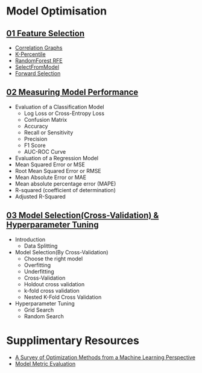 # Model Optimisation 

## [01 Feature Selection](01_Feature%20Selection)

- [Correlation Graphs](https://github.com/Tech-i-s/techis-ds-wiki/blob/master/Step%204-1%20Model%20Optimisation/01_Feature%20Selection/q01_plot_corr/q01_plot_corr.ipynb)
- [K-Percentile](https://github.com/Tech-i-s/techis-ds-wiki/blob/master/Step%204-1%20Model%20Optimisation/01_Feature%20Selection/q02_best_k_features/q02_best_k_features.ipynb)
- [RandomForest RFE](https://github.com/Tech-i-s/techis-ds-wiki/blob/master/Step%204-1%20Model%20Optimisation/01_Feature%20Selection/q04_select_from_model/q04_select_from_model.ipynb)
- [SelectFromModel](https://github.com/Tech-i-s/techis-ds-wiki/blob/master/Step%204-1%20Model%20Optimisation/01_Feature%20Selection/q04_select_from_model/q04_select_from_model.ipynb)
- [Forward Selection](https://github.com/Tech-i-s/techis-ds-wiki/blob/master/Step%204-1%20Model%20Optimisation/01_Feature%20Selection/q05_forward_selected/q05_forward_selected.ipynb)

## [02 Measuring Model Performance](02_Measuring%20Model%20Performance)

- Evaluation of a Classification Model
  - Log Loss or Cross-Entropy Loss
  - Confusion Matrix
  - Accuracy
  - Recall or Sensitivity
  - Precision
  - F1 Score
  - AUC-ROC Curve
 - Evaluation of a Regression Model
  - Mean Squared Error or MSE
  - Root Mean Squared Error or RMSE
  - Mean Absolute Error or MAE
  - Mean absolute percentage error (MAPE)
  - R-squared (coefficient of determination)
  - Adjusted R-Squared

## [03 Model Selection(Cross-Validation) & Hyperparameter Tuning](03_Cross%20Validation%20and%20Hyperparameter%20Tuning)

- Introduction
  - Data Splitting
- Model Selection(By Cross-Validation)
  - Choose the right model
  - Overfitting
  - Underfitting
  - Cross-Validation
  - Holdout cross validation
  - k-fold cross validation
  - Nested K-Fold Cross Validation
- Hyperparameter Tuning
  - Grid Search
  - Random Search
  
# Supplimentary Resources 

- [A Survey of Optimization Methods from
a Machine Learning Perspective](https://arxiv.org/pdf/1906.06821.pdf)
- [Model Metric Evaluation](https://www.jeremyjordan.me/evaluating-a-machine-learning-model/)
